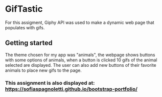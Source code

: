 # GifTastic

For this assigment, Giphy API was used to make a dynamic web page that populates with gifs. 

## Getting started
The theme chosen for my app was "animals", the webpage shows buttons with some options of animals, when a button is clicked  10 gifs of the animal selected are displayed. The user can also add new buttons of their favorite animals to place new gifs to the page.

### This assignment is also displayed at: https://sofiaspagnoletti.github.io/bootstrap-portfolio/
